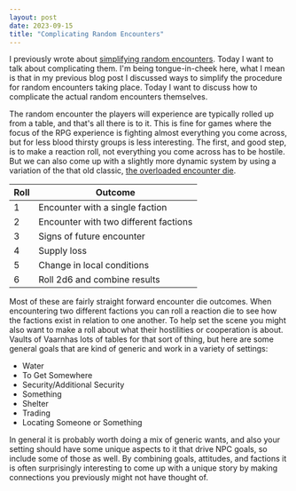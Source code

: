 ```yaml
---
layout: post
date: 2023-09-15
title: "Complicating Random Encounters"
---
```


I previously wrote about [simplifying random encounters](https://blog.gundamdialectics.com/2023/08/29/simplifying-random-encounters.html). Today I want to talk about complicating them. I'm being tongue-in-cheek here, what I mean is that in my previous blog post I discussed ways to simplify the procedure for random encounters taking place. Today I want to discuss how to complicate the actual random encounters themselves.

The random encounter the players will experience are typically rolled up from a table, and that's all there is to it. This is fine for games where the focus of the RPG experience is fighting almost everything you come across, but for less blood thirsty groups is less interesting. The first, and good step, is to make a reaction roll, not everything you come across has to be hostile. But we can also come up with a slightly more dynamic system by using a variation of the that old classic, [the overloaded encounter die](https://www.necropraxis.com/2014/02/03/overloading-the-encounter-die/).

| Roll | Outcome |
| --- | --- |
| 1 | Encounter with a single faction |
| 2 | Encounter with two different factions |
| 3 | Signs of future encounter |
| 4 | Supply loss |
| 5 | Change in local conditions |
| 6 | Roll 2d6 and combine results |

Most of these are fairly straight forward encounter die outcomes. When encountering two different factions you can roll a reaction die to see how the factions exist in relation to one another. To help set the scene you might also want to make a roll about what their hostilities or cooperation is about. Vaults of Vaarnhas lots of tables for that sort of thing, but here are some general goals that are kind of generic and work in a variety of settings:

- Water
- To Get Somewhere
- Security/Additional Security
- Something
- Shelter
- Trading
- Locating Someone or Something

In general it is probably worth doing a mix of generic wants, and also your setting should have some unique aspects to it that drive NPC goals, so include some of those as well. By combining goals, attitudes, and factions it is often surprisingly interesting to come up with a unique story by making connections you previously might not have thought of.
